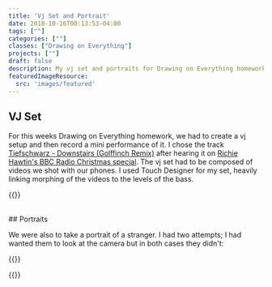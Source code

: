 ```yaml
---
title: 'Vj Set and Portrait'
date: 2018-10-16T00:13:53-04:00
tags: [""]
categories: [""]
classes: ["Drawing on Everything"]
projects: [""]
draft: false
description: My vj set and portraits for Drawing on Everything homework.
featuredImageResource:
  src: 'images/featured'
---
```


## VJ Set

For this weeks Drawing on Everything homework, we had to create a vj setup and then record a mini performance of it.
I chose the track [Tiefschwarz - Downstairs (Golffinch Remix)](https://www.beatport.com/track/downstairs-goldffinch-remix/8270574)
after hearing it on [Richie Hawtin's BBC Radio Christmas special](https://soundcloud.com/richiehawtin/bbc-radio-1-btraits-richie-hawtin-christmas-special). 
The vj set had to be composed of videos we shot with our phones.  I used Touch Designer for my set, heavily linking morphing of the videos to the levels of the bass.

{{<youtube mLMl-5_0XUQ>}}

<br/>
## Portraits

We were also to take a portrait of a stranger.  I had two attempts; I had wanted them to look at the camera but in both cases they didn't:

{{<fullsizeimage src="images/portrait_poet" caption="A poem writer at the Pakatakan Farmers' Market in the catskills.  I asked him first if I could take his picture and he said sure, but unfortunately never looked directly at the camera.">}}

{{<fullsizeimage src="images/portrait_coffee" caption="The coffee shop owner at Vittoria cafe in Williamsburg. I also asked him if I could take his portrait, he said sure and looked at my phone but unfortunately when it captured his eyes were closed.">}}
